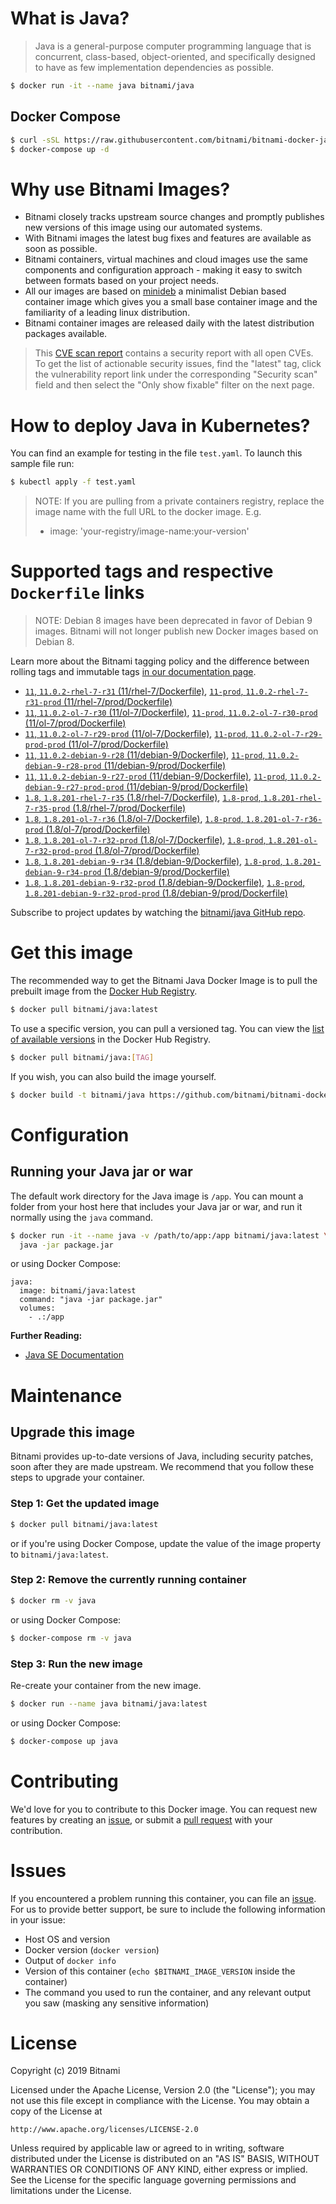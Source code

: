 # What is Java?

> Java is a general-purpose computer programming language that is concurrent, class-based, object-oriented, and specifically designed to have as few implementation dependencies as possible.

```bash
$ docker run -it --name java bitnami/java
```

## Docker Compose

```bash
$ curl -sSL https://raw.githubusercontent.com/bitnami/bitnami-docker-java/master/docker-compose.yml > docker-compose.yml
$ docker-compose up -d
```

# Why use Bitnami Images?

* Bitnami closely tracks upstream source changes and promptly publishes new versions of this image using our automated systems.
* With Bitnami images the latest bug fixes and features are available as soon as possible.
* Bitnami containers, virtual machines and cloud images use the same components and configuration approach - making it easy to switch between formats based on your project needs.
* All our images are based on [minideb](https://github.com/bitnami/minideb) a minimalist Debian based container image which gives you a small base container image and the familiarity of a leading linux distribution.
* Bitnami container images are released daily with the latest distribution packages available.


> This [CVE scan report](https://quay.io/repository/bitnami/java?tab=tags) contains a security report with all open CVEs. To get the list of actionable security issues, find the "latest" tag, click the vulnerability report link under the corresponding "Security scan" field and then select the "Only show fixable" filter on the next page.

# How to deploy Java in Kubernetes?

You can find an example for testing in the file `test.yaml`. To launch this sample file run:

```bash
$ kubectl apply -f test.yaml
```

> NOTE: If you are pulling from a private containers registry, replace the image name with the full URL to the docker image. E.g.
>
> - image: 'your-registry/image-name:your-version'

# Supported tags and respective `Dockerfile` links

> NOTE: Debian 8 images have been deprecated in favor of Debian 9 images. Bitnami will not longer publish new Docker images based on Debian 8.

Learn more about the Bitnami tagging policy and the difference between rolling tags and immutable tags [in our documentation page](https://docs.bitnami.com/containers/how-to/understand-rolling-tags-containers/).


- [`11`, `11.0.2-rhel-7-r31` (11/rhel-7/Dockerfile)](https://github.com/bitnami/bitnami-docker-java/blob/11.0.2-rhel-7-r31/11/rhel-7/Dockerfile), [`11-prod`, `11.0.2-rhel-7-r31-prod` (11/rhel-7/prod/Dockerfile)](https://github.com/bitnami/bitnami-docker-java/blob/11.0.2-rhel-7-r31/11/rhel-7/prod/Dockerfile)
- [`11`, `11.0.2-ol-7-r30` (11/ol-7/Dockerfile)](https://github.com/bitnami/bitnami-docker-java/blob/11.0.2-ol-7-r30/11/ol-7/Dockerfile), [`11-prod`, `11.0.2-ol-7-r30-prod` (11/ol-7/prod/Dockerfile)](https://github.com/bitnami/bitnami-docker-java/blob/11.0.2-ol-7-r30/11/ol-7/prod/Dockerfile)
- [`11`, `11.0.2-ol-7-r29-prod` (11/ol-7/Dockerfile)](https://github.com/bitnami/bitnami-docker-java/blob/11.0.2-ol-7-r29-prod/11/ol-7/Dockerfile), [`11-prod`, `11.0.2-ol-7-r29-prod-prod` (11/ol-7/prod/Dockerfile)](https://github.com/bitnami/bitnami-docker-java/blob/11.0.2-ol-7-r29-prod/11/ol-7/prod/Dockerfile)
- [`11`, `11.0.2-debian-9-r28` (11/debian-9/Dockerfile)](https://github.com/bitnami/bitnami-docker-java/blob/11.0.2-debian-9-r28/11/debian-9/Dockerfile), [`11-prod`, `11.0.2-debian-9-r28-prod` (11/debian-9/prod/Dockerfile)](https://github.com/bitnami/bitnami-docker-java/blob/11.0.2-debian-9-r28/11/debian-9/prod/Dockerfile)
- [`11`, `11.0.2-debian-9-r27-prod` (11/debian-9/Dockerfile)](https://github.com/bitnami/bitnami-docker-java/blob/11.0.2-debian-9-r27-prod/11/debian-9/Dockerfile), [`11-prod`, `11.0.2-debian-9-r27-prod-prod` (11/debian-9/prod/Dockerfile)](https://github.com/bitnami/bitnami-docker-java/blob/11.0.2-debian-9-r27-prod/11/debian-9/prod/Dockerfile)
- [`1.8`, `1.8.201-rhel-7-r35` (1.8/rhel-7/Dockerfile)](https://github.com/bitnami/bitnami-docker-java/blob/1.8.201-rhel-7-r35/1.8/rhel-7/Dockerfile), [`1.8-prod`, `1.8.201-rhel-7-r35-prod` (1.8/rhel-7/prod/Dockerfile)](https://github.com/bitnami/bitnami-docker-java/blob/1.8.201-rhel-7-r35/1.8/rhel-7/prod/Dockerfile)
- [`1.8`, `1.8.201-ol-7-r36` (1.8/ol-7/Dockerfile)](https://github.com/bitnami/bitnami-docker-java/blob/1.8.201-ol-7-r36/1.8/ol-7/Dockerfile), [`1.8-prod`, `1.8.201-ol-7-r36-prod` (1.8/ol-7/prod/Dockerfile)](https://github.com/bitnami/bitnami-docker-java/blob/1.8.201-ol-7-r36/1.8/ol-7/prod/Dockerfile)
- [`1.8`, `1.8.201-ol-7-r32-prod` (1.8/ol-7/Dockerfile)](https://github.com/bitnami/bitnami-docker-java/blob/1.8.201-ol-7-r32-prod/1.8/ol-7/Dockerfile), [`1.8-prod`, `1.8.201-ol-7-r32-prod-prod` (1.8/ol-7/prod/Dockerfile)](https://github.com/bitnami/bitnami-docker-java/blob/1.8.201-ol-7-r32-prod/1.8/ol-7/prod/Dockerfile)
- [`1.8`, `1.8.201-debian-9-r34` (1.8/debian-9/Dockerfile)](https://github.com/bitnami/bitnami-docker-java/blob/1.8.201-debian-9-r34/1.8/debian-9/Dockerfile), [`1.8-prod`, `1.8.201-debian-9-r34-prod` (1.8/debian-9/prod/Dockerfile)](https://github.com/bitnami/bitnami-docker-java/blob/1.8.201-debian-9-r34/1.8/debian-9/prod/Dockerfile)
- [`1.8`, `1.8.201-debian-9-r32-prod` (1.8/debian-9/Dockerfile)](https://github.com/bitnami/bitnami-docker-java/blob/1.8.201-debian-9-r32-prod/1.8/debian-9/Dockerfile), [`1.8-prod`, `1.8.201-debian-9-r32-prod-prod` (1.8/debian-9/prod/Dockerfile)](https://github.com/bitnami/bitnami-docker-java/blob/1.8.201-debian-9-r32-prod/1.8/debian-9/prod/Dockerfile)

Subscribe to project updates by watching the [bitnami/java GitHub repo](https://github.com/bitnami/bitnami-docker-java).

# Get this image

The recommended way to get the Bitnami Java Docker Image is to pull the prebuilt image from the [Docker Hub Registry](https://hub.docker.com/r/bitnami/java).

```bash
$ docker pull bitnami/java:latest
```

To use a specific version, you can pull a versioned tag. You can view the [list of available versions](https://hub.docker.com/r/bitnami/java/tags/) in the Docker Hub Registry.

```bash
$ docker pull bitnami/java:[TAG]
```

If you wish, you can also build the image yourself.

```bash
$ docker build -t bitnami/java https://github.com/bitnami/bitnami-docker-java.git
```

# Configuration

## Running your Java jar or war

The default work directory for the Java image is `/app`. You can mount a folder from your host here that includes your Java jar or war, and run it normally using the `java` command.

```bash
$ docker run -it --name java -v /path/to/app:/app bitnami/java:latest \
  java -jar package.jar
```

or using Docker Compose:

```
java:
  image: bitnami/java:latest
  command: "java -jar package.jar"
  volumes:
    - .:/app
```

**Further Reading:**

  - [Java SE Documentation](https://docs.oracle.com/javase/8/docs/api/)

# Maintenance

## Upgrade this image

Bitnami provides up-to-date versions of Java, including security patches, soon after they are made upstream. We recommend that you follow these steps to upgrade your container.

### Step 1: Get the updated image

```bash
$ docker pull bitnami/java:latest
```

or if you're using Docker Compose, update the value of the image property to `bitnami/java:latest`.

### Step 2: Remove the currently running container

```bash
$ docker rm -v java
```

or using Docker Compose:

```bash
$ docker-compose rm -v java
```

### Step 3: Run the new image

Re-create your container from the new image.

```bash
$ docker run --name java bitnami/java:latest
```

or using Docker Compose:

```bash
$ docker-compose up java
```

# Contributing

We'd love for you to contribute to this Docker image. You can request new features by creating an [issue](https://github.com/bitnami/bitnami-docker-java/issues), or submit a [pull request](https://github.com/bitnami/bitnami-docker-java/pulls) with your contribution.

# Issues

If you encountered a problem running this container, you can file an [issue](https://github.com/bitnami/bitnami-docker-java/issues). For us to provide better support, be sure to include the following information in your issue:

- Host OS and version
- Docker version (`docker version`)
- Output of `docker info`
- Version of this container (`echo $BITNAMI_IMAGE_VERSION` inside the container)
- The command you used to run the container, and any relevant output you saw (masking any sensitive
information)

# License

Copyright (c) 2019 Bitnami

Licensed under the Apache License, Version 2.0 (the "License");
you may not use this file except in compliance with the License.
You may obtain a copy of the License at

    http://www.apache.org/licenses/LICENSE-2.0

Unless required by applicable law or agreed to in writing, software
distributed under the License is distributed on an "AS IS" BASIS,
WITHOUT WARRANTIES OR CONDITIONS OF ANY KIND, either express or implied.
See the License for the specific language governing permissions and
limitations under the License.
